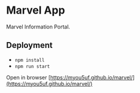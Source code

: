 # Marvel App

Marvel Information Portal.

## Deployment

-   `npm install`
-   `npm run start`

Open in browser [https://myou5uf.github.io/marvel/](https://myou5uf.github.io/marvel/)
